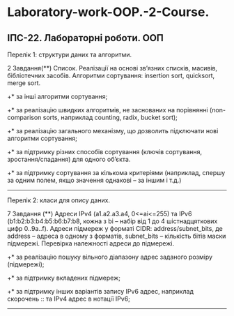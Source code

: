 # Laboratory-work-OOP.-2-Course. 
ІПС-22. Лабораторні роботи. ООП 
------------------------------------
Перелік 1: структури даних та алгоритми.

2 Завдання(**) Список. Реалізації на основі зв’язних списків, масивів, бібліотечних засобів. Алгоритми сортування: insertion sort, quicksort, merge sort. 

+* за інші алгоритми сортування; 

+* за реалізацію швидких алгоритмів, не заснованих на порівнянні (non-comparison sorts, наприклад counting, radix, bucket sort); 

+* за реалізацію загального механізму, що дозволить підключати нові алгоритми сортування;

+* за підтримку різних способів сортування (ключів сортування, зростання/спадання)  для одного об’єкта.

+* за підтримку сортування за кількома критеріями (наприклад, спершу за одним полем, якщо значення однакові – за іншим і т.д.)

------------------------------------

Перелік 2: класи для опису даних.

7 Завдання (**) Адреси IPv4 (a1.a2.a3.a4, 0<=ai<=255) та IPv6 (b1:b2:b3:b4:b5:b6:b7:b8, кожна з bi – набір від 1 до 4 шістнадцяткових цифр 0..9a..f). Адреси підмереж у форматі CIDR: address/subnet_bits, де address – адреса в одному з форматів, subnet_bits – кількість бітів маски підмережі. Перевірка належності адреси до підмережі. 

+* за реалізацію пошуку вільного діапазону адрес заданого розміру (підмережі);

+* за підтримку вкладених підмереж;

+* за підтримку інших варіантів запису IPv6 адрес, наприклад скорочень :: та IPv4 адрес в нотації IPv6; 

------------------------------------

